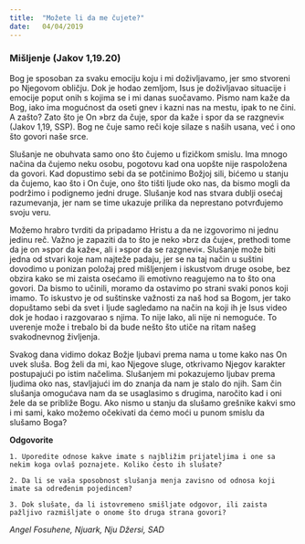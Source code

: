 ```yaml
---
title:  "Možete li da me čujete?"
date:   04/04/2019
---
```


### Mišljenje (Jakov 1,19.20)

Bog je sposoban za svaku emociju koju i mi doživljavamo, jer smo stvoreni po Njegovom obličju. Dok je hodao zemljom, Isus je doživljavao situacije i emocije poput onih s kojima se i mi danas suočavamo. Pismo nam kaže da Bog, iako ima mogućnost da oseti gnev i kazni nas na mestu, ipak to ne čini. A zašto? Zato što je On »brz da čuje, spor da kaže i spor da se razgnevi« (Jakov 1,19, SSP). Bog ne čuje samo reči koje silaze s naših usana, već i ono što govori naše srce.

Slušanje ne obuhvata samo ono što čujemo u fizičkom smislu. Ima mnogo načina da čujemo neku osobu, pogotovu kad ona uopšte nije raspoložena da govori. Kad dopustimo sebi da se potčinimo Božjoj sili, bićemo u stanju da čujemo, kao što i On čuje, ono što tišti ljude oko nas, da bismo mogli da podržimo i podignemo jedni druge. Slušanje kod nas stvara dublji osećaj razumevanja, jer nam se time ukazuje prilika da neprestano potvrđujemo svoju veru.

Možemo hrabro tvrditi da pripadamo Hristu a da ne izgovorimo ni jednu jedinu reč. Važno je zapaziti da to što je neko »brz da čuje«, prethodi tome da je on »spor da kaže«, ali i »spor da se razgnevi«. Slušanje može biti jedna od stvari koje nam najteže padaju, jer se na taj način u suštini dovodimo u ponizan položaj pred mišljenjem i iskustvom druge osobe, bez obzira kako se mi zaista osećamo ili emotivno reagujemo na to što ona govori. Da bismo to učinili, moramo da ostavimo po strani svaki ponos koji imamo. To iskustvo je od suštinske važnosti za naš hod sa Bogom, jer tako dopuštamo sebi da svet i ljude sagledamo na način na koji ih je Isus video dok je hodao i razgovarao s njima. To nije lako, ali nije ni nemoguće. To uverenje može i trebalo bi da bude nešto što utiče na ritam našeg svakodnevnog življenja.

Svakog dana vidimo dokaz Božje ljubavi prema nama u tome kako nas On uvek sluša. Bog želi da mi, kao Njegove sluge, otkrivamo Njegov karakter postupajući po istim načelima. Slušanjem mi pokazujemo ljubav prema ljudima oko nas, stavljajući im do znanja da nam je stalo do njih. Sam čin slušanja omogućava nam da se usaglasimo s drugima, naročito kad i oni žele da se približe Bogu. Ako nismo u stanju da slušamo grešnike kakvi smo i mi sami, kako možemo očekivati da ćemo moći u punom smislu da slušamo Boga?

**Odgovorite**

`1.	Uporedite odnose kakve imate s najbližim prijateljima i one sa nekim koga ovlaš poznajete. Koliko često ih slušate?`

`2.	Da li se vaša sposobnost slušanja menja zavisno od odnosa koji imate sa određenim pojedincem?`

`3.	Dok slušate, da li istovremeno smišljate odgovor, ili zaista pažljivo razmišljate o onome što druga strana govori?`

*Angel Fosuhene, Njuark, Nju Džersi, SAD*
